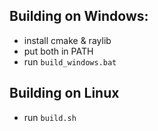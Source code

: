 ## Building on Windows:
- install cmake & raylib
- put both in PATH
- run `build_windows.bat`

## Building on Linux
- run `build.sh`